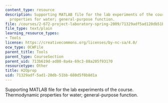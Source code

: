 ```yaml
---
content_type: resource
description: Supporting MATLAB file for the lab experiments of the course. Thermodynamic
  properties for water; general-purpose function.
file: /courses/2-672-project-laboratory-spring-2009/71329adf5ad120db51bb680d5f0b8d1a_H2Oprop.m
file_type: text/plain
learning_resource_types:
- Tools
license: https://creativecommons.org/licenses/by-nc-sa/4.0/
ocw_type: OCWFile
parent_title: Tools
parent_type: CourseSection
parent_uid: 713b619d-ad80-8a4a-69c3-88a205f93170
resourcetype: Other
title: H2Oprop
uid: 71329adf-5ad1-20db-51bb-680d5f0b8d1a
---
```

Supporting MATLAB file for the lab experiments of the course. Thermodynamic properties for water; general-purpose function.